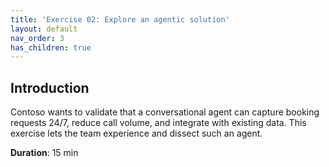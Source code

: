 ```yaml
---
title: 'Exercise 02: Explore an agentic solution'
layout: default
nav_order: 3
has_children: true
---
```


## Introduction
Contoso wants to validate that a conversational agent can capture booking requests 24/7, reduce call volume, and integrate with existing data. This exercise lets the team experience and dissect such an agent.


**Duration**: 15 min
